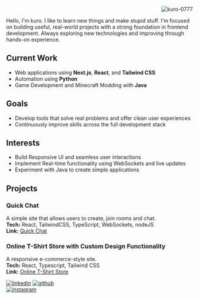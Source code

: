 <p align="right"> <img src="https://komarev.com/ghpvc/?username=kuro-0777&label=Profile%20views&color=0e75b6&style=flat" alt="kuro-0777" /> </p>
Hello, I'm kuro. I like to learn new things and make stupid stuff.
I'm focused on building useful, real-world projects with a strong foundation in frontend development. Always exploring new technologies and improving through hands-on experience.

## Current Work
- Web applications using **Next.js**, **React**, and **Tailwind CSS**
- Automation using **Python**
- Game Development and Minecraft Modding with **Java**

## Goals
- Develop tools that solve real problems and offer clean user experiences
- Continuously improve skills across the full development stack

## Interests
- Build Responsive UI and seamless user interactions
- Implement Real-time functionality using WebSockets and live updates
- Experiment with Java to create simple applications

## Projects

### Quick Chat
A simple site that allows users to create, join rooms and chat.  
**Tech:** React, TailwindCSS, TypeScript, WebSockets, nodeJS  
**Link:** [Quick Chat](https://quickchat.kuroubxcvs.me/)

### Online T-Shirt Store with Custom Design Functionality 
A responsive e-commerce-style site.  
**Tech:** React, Typescript, Tailwind CSS  
**Link:** [Online T-Shirt Store](https://printique.kuroubxcvs.me/)

[![linkedin](https://img.shields.io/badge/-linkedin-blue?style=flat&logo=linkedin&logoColor=white&link=https://www.linkedin.com/in/amulya-marhatta-ba400333a)](https://www.linkedin.com/in/amulya-marhatta-ba400333a) 
[![github](https://img.shields.io/badge/-github-181717?style=flat&logo=github&logoColor=white&link=https://github.com/kuro-0777)](https://github.com/kuro-0777)  
[![instagram](https://img.shields.io/badge/-instagram-e4405f?style=flat&logo=instagram&logoColor=white&link=https://instagram.com/kuroubxcvs)](https://instagram.com/kuroubxcvs)



